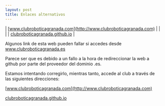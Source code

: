 ```yaml
---
layout: post
title: Enlaces alternativos
---
```


| [www.clubroboticagranada.com](http://www.clubroboticagranada.com) | |              |  | [clubroboticagranada.github.io](https://clubroboticagranada.github.io/) |



Algunos link de esta web pueden fallar si accedes desde www.clubroboticagranada.es


Parece ser que es debido a un fallo a la hora de redireccionar la web a github por parte del proveedor del dominio .es.

Estamos intentando corregirlo, mientras tanto, accede al club a través de las siguientes direcciones:


[www.clubroboticagranada.com](http://www.clubroboticagranada.com) 


[clubroboticagranada.github.io](https://clubroboticagranada.github.io/)

